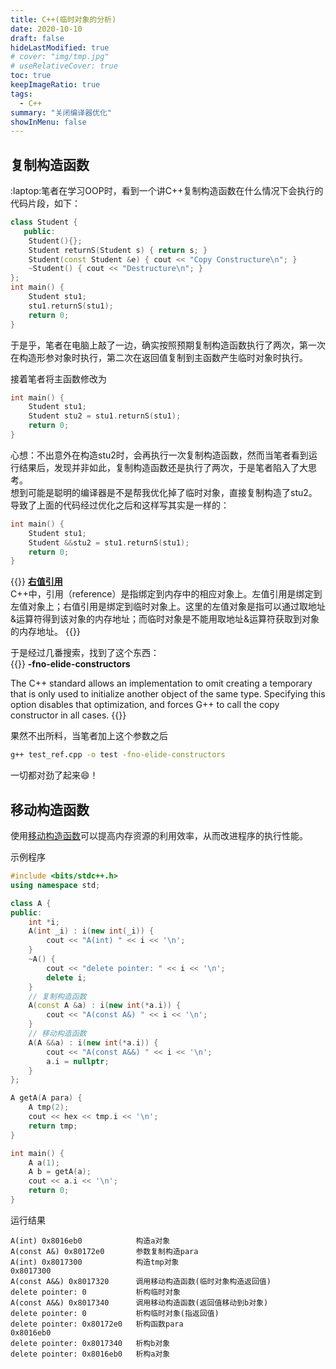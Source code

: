 ```yaml
---
title: C++(临时对象的分析)
date: 2020-10-10
draft: false
hideLastModified: true
# cover: "img/tmp.jpg"
# useRelativeCover: true
toc: true
keepImageRatio: true
tags:
  - C++
summary: "关闭编译器优化"
showInMenu: false
---
```


## 复制构造函数

:laptop:笔者在学习OOP时，看到一个讲C++复制构造函数在什么情况下会执行的代码片段，如下：
```cpp
class Student {
   public:
    Student(){};
    Student returnS(Student s) { return s; }
    Student(const Student &e) { cout << "Copy Constructure\n"; }
    ~Student() { cout << "Destructure\n"; }
};
int main() {
    Student stu1;
    stu1.returnS(stu1);
    return 0;
}
```
于是乎，笔者在电脑上敲了一边，确实按照预期复制构造函数执行了两次，第一次在构造形参对象时执行，第二次在返回值复制到主函数产生临时对象时执行。


接着笔者将主函数修改为
```cpp
int main() {
    Student stu1;
    Student stu2 = stu1.returnS(stu1);
    return 0;
}
```
心想：不出意外在构造stu2时，会再执行一次复制构造函数，然而当笔者看到运行结果后，发现并非如此，复制构造函数还是执行了两次，于是笔者陷入了大思考。  
想到可能是聪明的编译器是不是帮我优化掉了临时对象，直接复制构造了stu2。导致了上面的代码经过优化之后和这样写其实是一样的：
```cpp
int main() {
    Student stu1;
    Student &&stu2 = stu1.returnS(stu1);
    return 0;
}
```
{{<notice tip>}}
[**右值引用**](https://zh.wikipedia.org/wiki/%E5%8F%B3%E5%80%BC%E5%BC%95%E7%94%A8)  
C++中，引用（reference）是指绑定到内存中的相应对象上。左值引用是绑定到左值对象上；右值引用是绑定到临时对象上。这里的左值对象是指可以通过取地址&运算符得到该对象的内存地址；而临时对象是不能用取地址&运算符获取到对象的内存地址。
{{</notice>}}

于是经过几番搜索，找到了这个东西：  
{{<notice tip>}}
**-fno-elide-constructors**

The C++ standard allows an implementation to omit creating a temporary that is only used to initialize another object of the same type. Specifying this option disables that optimization, and forces G++ to call the copy constructor in all cases.
{{</notice>}}

果然不出所料，当笔者加上这个参数之后
```bash
g++ test_ref.cpp -o test -fno-elide-constructors
```
一切都对劲了起来:smile:！

## 移动构造函数

使用[移动构造函数](https://en.cppreference.com/w/cpp/language/move_constructor)可以提高内存资源的利用效率，从而改进程序的执行性能。

示例程序

```cpp
#include <bits/stdc++.h>
using namespace std;

class A {
public:
    int *i;
    A(int _i) : i(new int(_i)) {
        cout << "A(int) " << i << '\n';
    }
    ~A() {
        cout << "delete pointer: " << i << '\n';
        delete i;
    }
    // 复制构造函数
    A(const A &a) : i(new int(*a.i)) {
        cout << "A(const A&) " << i << '\n';
    }
    // 移动构造函数
    A(A &&a) : i(new int(*a.i)) {
        cout << "A(const A&&) " << i << '\n';
        a.i = nullptr;
    }
};

A getA(A para) {
    A tmp(2);
    cout << hex << tmp.i << '\n';
    return tmp;
}

int main() {
    A a(1);
    A b = getA(a);
    cout << a.i << '\n';
    return 0;
}
```

运行结果

```
A(int) 0x8016eb0            构造a对象
A(const A&) 0x80172e0       参数复制构造para
A(int) 0x8017300            构造tmp对象
0x8017300
A(const A&&) 0x8017320      调用移动构造函数(临时对象构造返回值)
delete pointer: 0           析构临时对象
A(const A&&) 0x8017340      调用移动构造函数(返回值移动到b对象)
delete pointer: 0           析构临时对象(指返回值)
delete pointer: 0x80172e0   析构函数para
0x8016eb0               
delete pointer: 0x8017340   析构b对象
delete pointer: 0x8016eb0   析构a对象
```
